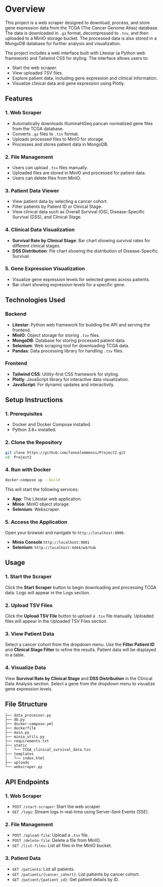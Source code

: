 # Overview
This project is a web scraper designed to download, process, and store gene expression data from the TCGA (The Cancer Genome Atlas) database. The data is downloaded in `.gz` format, decompressed to `.tsv`, and then uploaded to a MinIO storage bucket. The processed data is also stored in a MongoDB database for further analysis and visualization.

The project includes a web interface built with Litestar (a Python web framework) and Tailwind CSS for styling. The interface allows users to:
- Start the web scraper.
- View uploaded TSV files.
- Explore patient data, including gene expression and clinical information.
- Visualize clinical data and gene expression using Plotly.

## Features
### 1. Web Scraper
- Automatically downloads IlluminaHiSeq pancan normalized gene files from the TCGA database.
- Converts `.gz` files to `.tsv` format.
- Uploads processed files to MinIO for storage.
- Processes and stores patient data in MongoDB.

### 2. File Management
- Users can upload `.tsv` files manually.
- Uploaded files are stored in MinIO and processed for patient data.
- Users can delete files from MinIO.

### 3. Patient Data Viewer
- View patient data by selecting a cancer cohort.
- Filter patients by Patient ID or Clinical Stage.
- View clinical data such as Overall Survival (OS), Disease-Specific Survival (DSS), and Clinical Stage.

### 4. Clinical Data Visualization
- **Survival Rate by Clinical Stage**: Bar chart showing survival rates for different clinical stages.
- **DSS Distribution**: Pie chart showing the distribution of Disease-Specific Survival.

### 5. Gene Expression Visualization
- Visualize gene expression levels for selected genes across patients.
- Bar chart showing expression levels for a specific gene.

## Technologies Used
### Backend
- **Litestar**: Python web framework for building the API and serving the frontend.
- **MinIO**: Object storage for storing `.tsv` files.
- **MongoDB**: Database for storing processed patient data.
- **Selenium**: Web scraping tool for downloading TCGA data.
- **Pandas**: Data processing library for handling `.tsv` files.

### Frontend
- **Tailwind CSS**: Utility-first CSS framework for styling.
- **Plotly**: JavaScript library for interactive data visualization.
- **JavaScript**: For dynamic updates and interactivity.

## Setup Instructions
### 1. Prerequisites
- Docker and Docker Compose installed.
- Python 3.8+ installed.

### 2. Clone the Repository
```bash
git clone https://github.com/lennolemmenss/Project2.git
cd  Project2 
```

### 4. Run with Docker
```bash
docker-compose up --build
```
This will start the following services:
- **App**: The Litestar web application.
- **Minio**: MinIO object storage.
- **Selenium**: Webscraper.

### 5. Access the Application
Open your browser and navigate to `http://localhost:8000`.

- **Minio Console** `http://localhost:9001`
- **Selenium:** `http://localhost:4444/wd/hub`

## Usage
### 1. Start the Scraper
Click the **Start Scraper** button to begin downloading and processing TCGA data. Logs will appear in the Logs section.

### 2. Upload TSV Files
Click the **Upload TSV File** button to upload a `.tsv` file manually. Uploaded files will appear in the Uploaded TSV Files section.

### 3. View Patient Data
Select a cancer cohort from the dropdown menu. Use the **Filter Patient ID** and **Clinical Stage Filter** to refine the results. Patient data will be displayed in a table.

### 4. Visualize Data
View **Survival Rate by Clinical Stage** and **DSS Distribution** in the Clinical Data Analysis section. Select a gene from the dropdown menu to visualize gene expression levels.

## File Structure
```plaintext
├── data_processor.py
├── db.py
├── docker-compose.yml
├── dockerfile
├── main.py
├── minio_utils.py
├── requirements.txt
├── static
│   └── TCGA_clinical_survival_data.tsv
├── templates
│   └── index.html
├── uploads
└── webscraper.py
```

## API Endpoints
### 1. Web Scraper
- `POST /start-scraper`: Start the web scraper.
- `GET /logs`: Stream logs in real-time using Server-Sent Events (SSE).

### 2. File Management
- `POST /upload-file`: Upload a `.tsv` file.
- `POST /delete-file`: Delete a file from MinIO.
- `GET /list-files`: List all files in the MinIO bucket.

### 3. Patient Data
- `GET /patients`: List all patients.
- `GET /patients/{cancer_cohort}`: List patients by cancer cohort.
- `GET /patient/{patient_id}`: Get patient details by ID.
